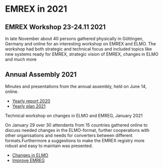 EMREX in 2021
=============

EMREX Workshop 23-24.11 2021
----------------------------

In late November about 40 persons gathered physically in Göttingen, Germany and online for an interesting workshop on EMREX and ELMO. The workshop had both strategic and technical focus and included topics like new systems ready for EMREX, strategic vision of EMREX, changes in ELMO and much more

Annual Assembly 2021
--------------------

Minutes and presentations from the annual assembly, held on June 14, online.

- [Yearly report 2020](EMREX_UserGroup_Yearly-report-2020.pdf)
- [Yearly plan 2021](EMREX_UserGroup_Yearly-plan-2021.pdf)

Technical workshop on changes in ELMO and EMREG, January 2021

On January 29 over 30 attendants from 15 countries gathered online to discuss needed changes in the ELMO-format, further cooperations with other organisations and needs for converters between different formats.Furthermore a suggestions to make the EMREX registry more robust and easy to maintain was presented.

- [Changes in ELMO](EMREX-ELMO-tech-meeting.pdf)
- [Improve EMREG](EMREG_in_-EWP_Network.pdf)